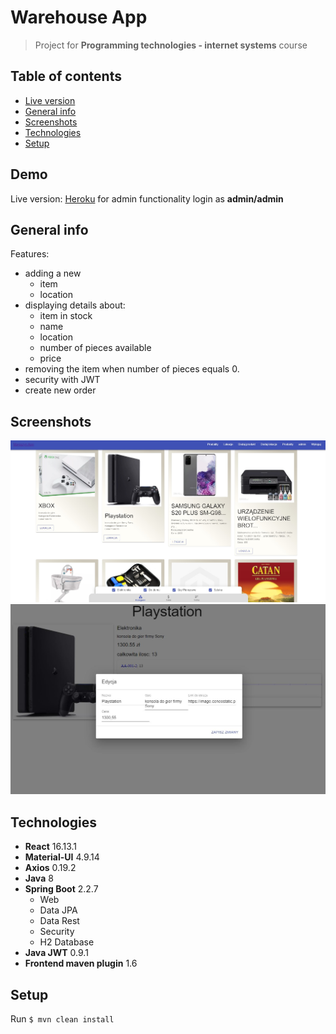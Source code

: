# Warehouse App
> Project for **Programming technologies - internet systems** course

## Table of contents
* [Live version](#demo)
* [General info](#general-info)
* [Screenshots](#screenshots)
* [Technologies](#technologies)
* [Setup](#setup)

## Demo
Live version: [Heroku](https://warehouse-front.herokuapp.com/products/2)
for admin functionality login as **admin/admin**

## General info
Features:
* adding a new 
    * item
    * location
* displaying details about: 
  * item in stock
  * name
  * location
  * number of pieces available
  * price 
* removing the item when number of pieces equals 0.
* security with JWT
* create new order

## Screenshots
![products](./readme-screenshots/products.jpg)
![edit product](./readme-screenshots/edit-product.jpg)

## Technologies
* **React** 16.13.1
* **Material-UI**  4.9.14
* **Axios**  0.19.2
* **Java**  8
* **Spring Boot**  2.2.7
    * Web
    * Data JPA
    * Data Rest
    * Security
    * H2 Database
* **Java JWT**  0.9.1
* **Frontend maven plugin**  1.6

## Setup
Run `$ mvn clean install`
